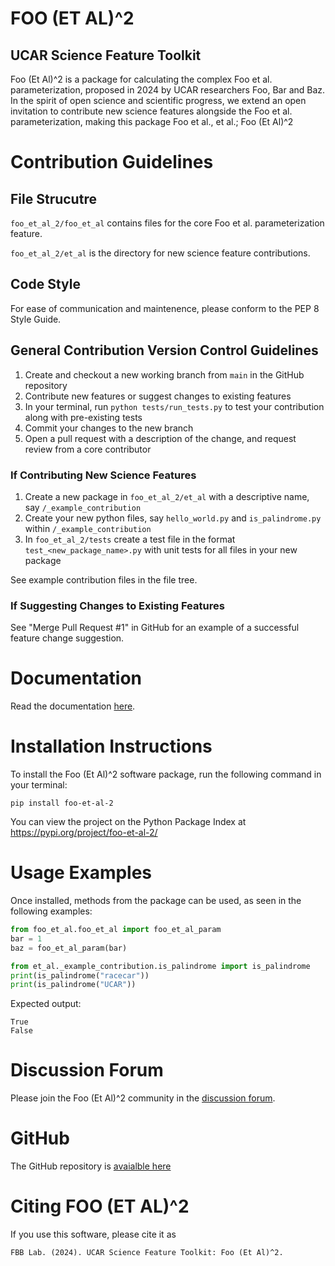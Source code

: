 # FOO (ET AL)^2
## UCAR Science Feature Toolkit

Foo (Et Al)^2 is a package for calculating the complex Foo et al. parameterization, proposed in 2024 by UCAR researchers Foo, Bar and Baz. In the spirit of open science and scientific progress, we extend an open invitation to contribute new science features alongside the Foo et al. parameterization, making this package Foo et al., et al.; Foo (Et Al)^2

# Contribution Guidelines

## File Strucutre

`foo_et_al_2/foo_et_al` contains files for the core Foo et al. parameterization feature.

`foo_et_al_2/et_al` is the directory for new science feature contributions.

## Code Style
For ease of communication and maintenence, please conform to the PEP 8 Style Guide.

## General Contribution Version Control Guidelines
1. Create and checkout a new working branch from `main` in the GitHub repository
2. Contribute new features or suggest changes to existing features
3. In your terminal, run `python tests/run_tests.py` to test your contribution along with pre-existing tests
4. Commit your changes to the new branch
5. Open a pull request with a description of the change, and request review from a core contributor

### If Contributing New Science Features
1. Create a new package in `foo_et_al_2/et_al` with a descriptive name, say `/_example_contribution`
2. Create your new python files, say `hello_world.py` and `is_palindrome.py` within `/_example_contribution`
3. In `foo_et_al_2/tests` create a test file in the format `test_<new_package_name>.py` with unit tests for all files in your new package

See example contribution files in the file tree.

### If Suggesting Changes to Existing Features

See "Merge Pull Request #1" in GitHub for an example of a successful feature change suggestion.


# Documentation
Read the documentation [here](docs/index.md).

# Installation Instructions
To install the Foo (Et Al)^2 software package, run the following command in your terminal:

`pip install foo-et-al-2`

You can view the project on the Python Package Index at https://pypi.org/project/foo-et-al-2/

# Usage Examples
Once installed, methods from the package can be used, as seen in the following examples:

```py
from foo_et_al.foo_et_al import foo_et_al_param
bar = 1
baz = foo_et_al_param(bar)
```

```py
from et_al._example_contribution.is_palindrome import is_palindrome
print(is_palindrome("racecar"))
print(is_palindrome("UCAR"))
```

Expected output:
```
True
False
```


# Discussion Forum
Please join the Foo (Et Al)^2 community in the [discussion forum](https://groups.google.com/g/foo_et_al_2).

# GitHub
The GitHub repository is [avaialble here](https://github.com/Joseph-Willem-Ricci/foo_et_al_2)

# Citing FOO (ET AL)^2

If you use this software, please cite it as

`FBB Lab. (2024). UCAR Science Feature Toolkit: Foo (Et Al)^2.`